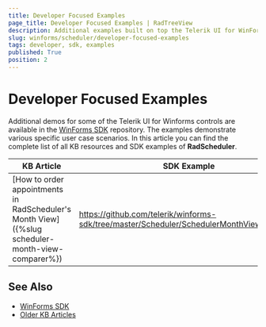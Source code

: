```yaml
---
title: Developer Focused Examples
page_title: Developer Focused Examples | RadTreeView
description: Additional examples built on top the Telerik UI for WinForms RadScheduler control.
slug: winforms/scheduler/developer-focused-examples
tags: developer, sdk, examples
published: True
position: 2
---
```


# Developer Focused Examples

Additional demos for some of the Telerik UI for Winforms controls are available in the [WinForms SDK](https://github.com/telerik/winforms-sdk) repository. The examples demonstrate various specific user case scenarios. In this article you can find the complete list of all KB resources and SDK examples of **RadScheduler**.

|KB Article|SDK Example|
|------|------|
|[How to order appointments in RadScheduler's Month View]({%slug scheduler-month-view-comparer%})|https://github.com/telerik/winforms-sdk/tree/master/Scheduler/SchedulerMonthViewComparer|
 

## See Also

* [WinForms SDK](https://github.com/telerik/winforms-sdk)
* [Older KB Articles](https://www.telerik.com/support/kb/winforms/gridview)